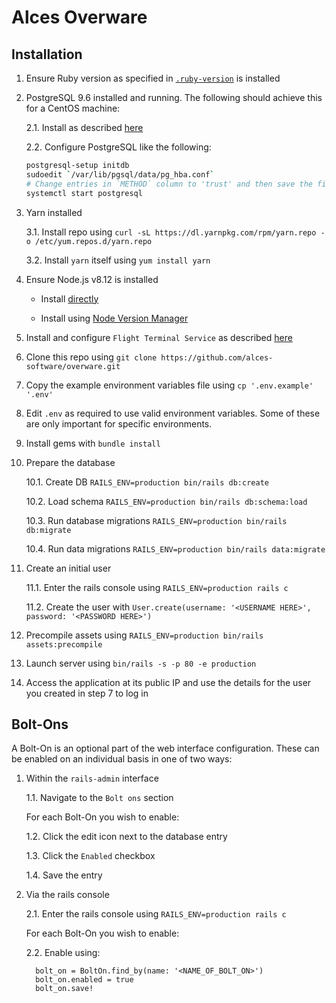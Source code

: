 
# Alces Overware

## Installation 

1. Ensure Ruby version as specified in [`.ruby-version`](./.ruby-version) is
   installed

2. PostgreSQL 9.6 installed and running. The following should achieve this for
   a CentOS machine:

    2.1. Install as described [here](https://wiki.postgresql.org/wiki/YUM_Installation)

    2.2. Configure PostgreSQL like the following:

    ```bash
    postgresql-setup initdb
    sudoedit `/var/lib/pgsql/data/pg_hba.conf`
    # Change entries in `METHOD` column to 'trust' and then save the file
    systemctl start postgresql
    ```

3. Yarn installed

    3.1. Install repo using `curl -sL https://dl.yarnpkg.com/rpm/yarn.repo -o /etc/yum.repos.d/yarn.repo`

    3.2. Install `yarn` itself using `yum install yarn`

4. Ensure Node.js v8.12 is installed

    * Install [directly](https://github.com/nodesource/distributions/blob/master/README.md#rpm)

    * Install using [Node Version Manager](https://github.com/creationix/nvm#installation-and-update)

5. Install and configure `Flight Terminal Service` as described [here](https://github.com/alces-software/flight-terminal-service)

6. Clone this repo using `git clone https://github.com/alces-software/overware.git`

7. Copy the example environment variables file using `cp '.env.example' '.env'`

8. Edit `.env` as required to use valid environment variables. Some of these are only important for specific environments.

9. Install gems with `bundle install`

10. Prepare the database

    10.1. Create DB `RAILS_ENV=production bin/rails db:create`

    10.2. Load schema `RAILS_ENV=production bin/rails db:schema:load`

    10.3. Run database migrations `RAILS_ENV=production bin/rails db:migrate`

    10.4. Run data migrations `RAILS_ENV=production bin/rails data:migrate`

11. Create an initial user

    11.1. Enter the rails console using `RAILS_ENV=production rails c`

    11.2. Create the user with `User.create(username: '<USERNAME HERE>', password: '<PASSWORD HERE>')`

12. Precompile assets using `RAILS_ENV=production bin/rails assets:precompile`

13. Launch server using `bin/rails -s -p 80 -e production`

14. Access the application at its public IP and use the details for the user you created in step 7 to log in

## Bolt-Ons

A Bolt-On is an optional part of the web interface configuration. These can be enabled on an individual basis in one of two ways:

1. Within the `rails-admin` interface

   1.1. Navigate to the `Bolt ons` section

   For each Bolt-On you wish to enable:

   1.2. Click the edit icon next to the database entry

   1.3. Click the `Enabled` checkbox

   1.4. Save the entry

2. Via the rails console

   2.1. Enter the rails console using `RAILS_ENV=production rails c`

   For each Bolt-On you wish to enable:

   2.2. Enable using:

    ```
      bolt_on = BoltOn.find_by(name: '<NAME_OF_BOLT_ON>')
      bolt_on.enabled = true
      bolt_on.save!
    ```
